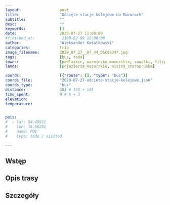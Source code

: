 ```yaml
---
layout:                 post
title:                  "Odcięte stacje kolejowe na Mazurach"
subtitle:               ""
desc:                   ""
keywords:               []
date:                   2020-07-27 11:00:00
#finished_at:            2100-02-09 12:00:00
author:                 "Aleksander Kwiatkowski"
categories:             trip
image_filename:         2020_07_27__07_44_DSC09347.jpg
tags:                   [bus, todo]
towns:                  [podlaskie, warminsko_mazurskie, suwalki, filipow, przerosl, dubeninki, goldap, banie_mazurskie, budry, wegorzewo, pozedrze, gizycko, ryn, mikolajki, mragowo, piecki, swietajno, szczytno, wielbark]
lands:                  [pojezierze_mazurskie, nizina_staropruska]

coords:                 [{"route": [], "type": "bus"}]
coords_file:            "2020-07-27-odciete-stacje-kolejowe.json"
coords_type:            "bus"
distance:               304 # 159 + 145
time_spent:             9 # 6 + 3
elevation:              
temperature:            


pois:
#  - lat: 54.45911
#    lon: 18.56281
#    name: POI
#    type: todo / visited

---
```



## Wstęp

## Opis trasy

## Szczegóły
